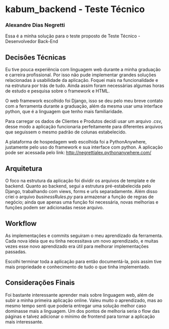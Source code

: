 # kabum_backend - Teste Técnico
### Alexandre Dias Negretti

Essa é a minha solução para o teste proposto de Teste Técnico - Desenvolvedor Back-End

## Decisões Técnicas

Eu tive pouca experiência com linguagem web durante a minha graduação e carreira profissional. Por isso não pude implementar grandes soluções relacionadas à usabilidade da aplicação. Foquei mais na funcionalidade e na estrutura por trás de tudo. Ainda assim foram necessárias algumas horas de estudo e pesquisa sobre o framework e HTML.

O web framework escolhido foi Django, isso se deu pelo meu breve contato com a ferramenta durante a graduação, além da mesma usar uma interface python, que é a linguagem que tenho mais familiaridade.

Para carregar os dados de Clientes e Produtos decidi usar um arquivo .csv, desse modo a aplicação funcionaria perfeitamente para diferentes arquivos que seguissem o mesmo padrão de colunas estabelecido.

A plataforma de hospedagem web escolhida foi a PythonAnywhere, justamente pelo uso do framework e sua interface com python. A aplicação pode ser acessada pelo link: http://negrettialex.pythonanywhere.com/

## Arquitetura

O foco na estrutura da aplicação foi dividir os arquivos de template e de backend. Quanto ao backend, segui a estrutura pré-estabelecida pelo Django, trabalhando com views, forms e urls separadamente. Além disso criei o arquivo _businessRules.py_ para armazenar a função de regras de negócio; ainda que apenas uma função foi necessária, novas melhorias e funções podem ser adicionadas nesse arquivo.

## Workflow

As implementações e commits seguiram o meu aprendizado da ferramenta. Cada nova ideia que eu tinha necessitava um novo aprendizado, e muitas vezes esse novo aprendizado era útil para melhorar implementações passadas.

Escolhi terminar toda a aplicação para então documentá-la, pois assim tive mais propriedade e conhecimento de tudo o que tinha implementado.

## Considerações Finais

Foi bastante interessante aprender mais sobre linguagem web, além de subir a minha primeira aplicação online. Valeu muito o aprendizado, mas ao mesmo tempo senti que poderia entregar uma solução melhor caso dominasse mais a linguagem. Um dos pontos de melhoria seria o flow das páginas e talvez adicionar o mínimo de frontend para tornar a aplicação mais interessante.
